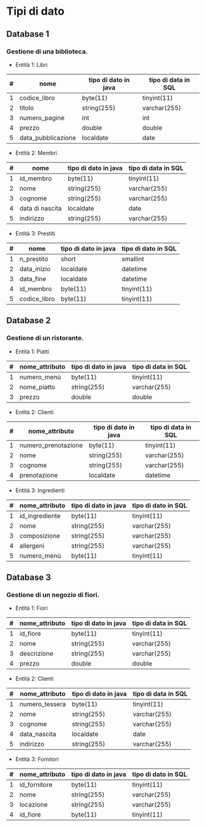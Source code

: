 # Tipi di dato
## Database 1
### Gestione di una biblioteca.
- Entità 1: Libri

| #   | nome               | tipo di dato in java | tipo di data in SQL |
| --- | ------------------ | -------------------- | ------------------- |
| 1   | codice_libro       | byte(11)             | tinyint(11)         |
| 2   | titolo             | string(255)          | varchar(255)        |
| 3   | numero_pagine      | int                  | int                 |
| 4   | prezzo             | double               | double              |
| 5   | data_pubblicazione | localdate            | date                |

- Entità 2: Membri

| #   | nome            | tipo di dato in java | tipo di data in SQL |
| --- | --------------- | -------------------- | ------------------- |
| 1   | id_membro       | byte(11)             | tinyint(11)         |
| 2   | nome            | string(255)          | varchar(255)        |
| 3   | cognome         | string(255)          | varchar(255)        |
| 4   | data di nascita | localdate            | date                |
| 5   | indirizzo       | string(255)          | varchar(255)        |

- Entità 3: Prestiti

| #   | nome         | tipo di dato in java | tipo di dato in SQL |
| --- | ------------ | -------------------- | ------------------- |
| 1   | n_prestito   | short                | smallint            |
| 2   | data_inizio  | localdate            | datetime            |
| 3   | data_fine    | localdate            | datetime            |
| 4   | id_membro    | byte(11)             | tinyint(11)         |
| 5   | codice_libro | byte(11)             | tinyint(11)         |
## Database 2
### Gestione di un ristorante.
- Entità 1: Piatti

| #   | nome_attributo | tipo di dato in java | tipo di data in SQL |
| --- | -------------- | -------------------- | ------------------- |
| 1   | numero_menù    | byte(11)             | tinyint(11)         |
| 2   | nome_piatto    | string(255)          | varchar(255)        |
| 3   | prezzo         | double               | double              |

- Entità 2: Clienti

| #   | nome_attributo      | tipo di dato in java | tipo di data in SQL |
| --- | ------------------- | -------------------- | ------------------- |
| 1   | numero_prenotazione | byte(11)             | tinyint(11)         |
| 2   | nome                | string(255)          | varchar(255)        |
| 3   | cognome             | string(255)          | varchar(255)        |
| 4   | prenotazione        | localdate            | datetime            |

- Entità 3: Ingredienti

| #   | nome_attributo | tipo di dato in java | tipo di dato in SQL |
| --- | -------------- | -------------------- | ------------------- |
| 1   | id_ingrediente | byte(11)             | tinyint(11)         |
| 2   | nome           | string(255)          | varchar(255)        |
| 3   | composizione   | string(255)          | varchar(255)        |
| 4   | allergeni      | string(255)          | varchar(255)        |
| 5   | numero_menù    | byte(11)             | tinyint(11)         |

## Database 3
### Gestione di un negozio di fiori.
- Entità 1: Fiori

| #   | nome_attributo | tipo di dato in java | tipo di data in SQL |
| --- | -------------- | -------------------- | ------------------- |
| 1   | id_fiore       | byte(11)             | tinyint(11)         |
| 2   | nome           | string(255)          | varchar(255)        |
| 3   | descrizione    | string(255)          | varchar(255)        |
| 4   | prezzo         | double               | double              |

- Entità 2: Clienti

| #   | nome_attributo | tipo di dato in java | tipo di data in SQL |
| --- | -------------- | -------------------- | ------------------- |
| 1   | numero_tessera | byte(11)             | tinyint(11)         |
| 2   | nome           | string(255)          | varchar(255)        |
| 3   | cognome        | string(255)          | varchar(255)        |
| 4   | data_nascita   | localdate            | date                |
| 5   | indirizzo      | string(255)          | varchar(255)        |

- Entità 3: Fornitori

| #   | nome_attributo | tipo di dato in java | tipo di dato in SQL |
| --- | -------------- | -------------------- | ------------------- |
| 1   | id_fornitore   | byte(11)             | tinyint(11)         |
| 2   | nome           | string(255)          | varchar(255)        |
| 3   | locazione      | string(255)          | varchar(255)        |
| 4   | id_fiore       | byte(11)             | tinyint(11)         |


